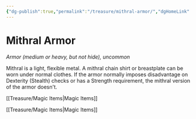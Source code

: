 ```yaml
---
{"dg-publish":true,"permalink":"/treasure/mithral-armor/","dgHomeLink":false,"dgPassFrontmatter":true}
---
```



# Mithral Armor

*Armor (medium or heavy, but not hide), uncommon*

Mithral is a light, flexible metal. A mithral chain shirt or breastplate can be worn under normal clothes. If the armor normally imposes disadvantage on Dexterity (Stealth) checks or has a Strength requirement, the mithral version of the armor doesn't.



[[Treasure/Magic Items|Magic Items]]

[[Treasure/Magic Items|Magic Items]]
